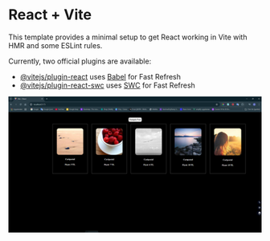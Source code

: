 # React + Vite

This template provides a minimal setup to get React working in Vite with HMR and some ESLint rules.

Currently, two official plugins are available:

- [@vitejs/plugin-react](https://github.com/vitejs/vite-plugin-react/blob/main/packages/plugin-react/README.md) uses [Babel](https://babeljs.io/) for Fast Refresh
- [@vitejs/plugin-react-swc](https://github.com/vitejs/vite-plugin-react-swc) uses [SWC](https://swc.rs/) for Fast Refresh


![](https://github.com/ercansahin16/RandomImage/blob/main/Ekran%20g%C3%B6r%C3%BCnt%C3%BCs%C3%BC%202024-11-15%20173641.png?raw=true)
